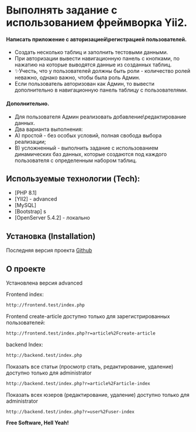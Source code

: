 # Выполнять задание с использованием фреймворка Yii2.

#### Написать приложение с авторизацией\регистрацией пользователей.

- Создать несколько таблиц и заполнить тестовыми данными.
- При авторизации вывести навигационную панель с кнопками, по нажатию на которые выводятся данные из созданных таблиц.
- ✨Учесть, что у пользователей должны быть роли - количество ролей неважно, однако важно, чтобы была роль Админ.
- Если пользователь авторизован как Админ, то вывести дополнительно в навигационную панель таблицу с пользователями.

#### Дополнительно.

- Для пользователя Админ реализовать добавление\редактирование данных.
- Два варианта выполнения:
- A) простой - без особых условий, полная свобода выбора реализации;
- B) усложненный - выполнить задание с использованием динамических баз данных, которые создаются под каждого пользователя с определенным набором таблиц.

## Используемые технологии (Tech):

- [PHP 8.1]
- [YII2] -  advanced
- [MySQL]
- [Bootstrap] s
- [OpenServer 5.4.2] - локально

## Установка (Installation)

Последняя версия проекта [Github](https://github.com/IgoriLLa-lab/yii-application.my/tree/master)

## О проекте

Установлена версия advanced

Frontend index:

```sh
http://frontend.test/index.php
```

Frontend create-article доступно только для зарегистрированных пользователей:
```sh
http://frontend.test/index.php?r=article%2Fcreate-article
```


backend Index:

```sh
http://backend.test/index.php
```

Показать все статьи (просмотр стать, редактирование, удаление) доступно только для administrator

```sh
http://backend.test/index.php?r=article%2Farticle-index
```

Показать всех юзеров (редактирование, удаление) доступно только для administrator
```sh
http://backend.test/index.php?r=user%2Fuser-index
```

**Free Software, Hell Yeah!**